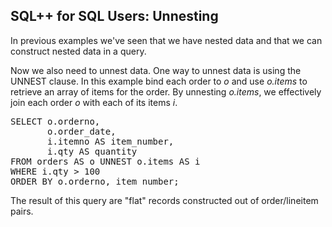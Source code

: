 ## SQL++ for SQL Users: Unnesting

In previous examples we've seen that we have nested data and that we can construct nested data in a query.

Now we also need to unnest data. One way to unnest data is using the UNNEST
clause. In this example bind each order to *o* and use *o.items* to retrieve
an array of items for the order. By unnesting *o.items*, we effectively join
each order *o* with each of its items *i*.

<pre id="example">
SELECT o.orderno,
       o.order_date,
       i.itemno AS item_number,
       i.qty AS quantity
FROM orders AS o UNNEST o.items AS i
WHERE i.qty > 100
ORDER BY o.orderno, item_number;
</pre>

The result of this query are "flat" records constructed out of order/lineitem
pairs.
